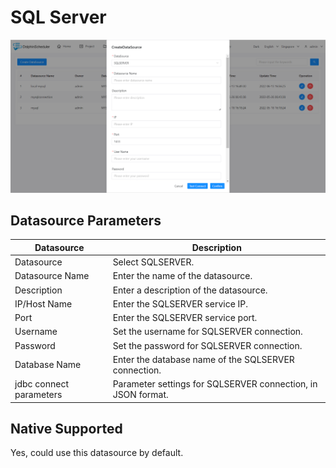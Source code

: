 # SQL Server

![SQL Server](../../../..//img/new_ui/dev/datasource/sql_server.png)

## Datasource Parameters

| **Datasource** | **Description** |
| --- | --- |
| Datasource | Select SQLSERVER. |
| Datasource Name | Enter the name of the datasource. |
| Description | Enter a description of the datasource. |
| IP/Host Name | Enter the SQLSERVER service IP. |
| Port | Enter the SQLSERVER service port. |
| Username | Set the username for SQLSERVER connection. |
| Password | Set the password for SQLSERVER connection. |
| Database Name | Enter the database name of the SQLSERVER connection. |
| jdbc connect parameters | Parameter settings for SQLSERVER connection, in JSON format. |


## Native Supported

Yes, could use this datasource by default.